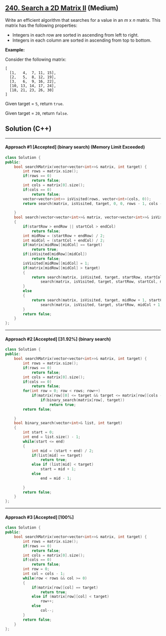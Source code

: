 ## [240. Search a 2D Matrix II](https://leetcode.com/problems/search-a-2d-matrix-ii/) (Medium)

Write an efficient algorithm that searches for a value in an *m* x *n* matrix. This matrix has the following properties:

- Integers in each row are sorted in ascending from left to right.
- Integers in each column are sorted in ascending from top to bottom.

**Example:**

Consider the following matrix:

```
[
  [1,   4,  7, 11, 15],
  [2,   5,  8, 12, 19],
  [3,   6,  9, 16, 22],
  [10, 13, 14, 17, 24],
  [18, 21, 23, 26, 30]
]
```

Given target = `5`, return `true`.

Given target = `20`, return `false`.

## Solution (C++)

------

#### Approach #1  [Accepted] (binary search) (Memory Limit Exceeded)

```c++
class Solution {
public:
    bool searchMatrix(vector<vector<int>>& matrix, int target) {
        int rows = matrix.size();
        if(rows == 0)
            return false;
        int cols = matrix[0].size();
        if(cols == 0)
            return false;
        vector<vector<int>> isVisited(rows, vector<int>(cols, 0));
        return search(matrix, isVisited, target, 0, 0, rows - 1, cols - 1);
        
    }
    bool search(vector<vector<int>>& matrix, vector<vector<int>>& isVisited, int target, int startRow, int startCol, int endRow, int endCol)
    {
        if(startRow > endRow || startCol > endCol)
            return false;
        int midRow = (startRow + endRow) / 2;
        int midCol = (startCol + endCol) / 2;
        if(matrix[midRow][midCol] == target)
            return true;
        if(isVisited[midRow][midCol])
            return false;
        isVisited[midRow][midCol] = 1;
        if(matrix[midRow][midCol] > target)
        {
            return search(matrix, isVisited, target, startRow, startCol, endRow, midCol - 1) ||
                search(matrix, isVisited, target, startRow, startCol, midRow - 1, endCol);
        }
        else
        {
            return search(matrix, isVisited, target, midRow + 1, startCol, endRow, endCol) || 
                search(matrix, isVisited, target, startRow, midCol + 1, endRow, endCol);
        }
        return false;
    }
};
```

---

#### Approach #2  [Accepted] [31.92%] (binary search)

```c++
class Solution {
public:
    bool searchMatrix(vector<vector<int>>& matrix, int target) {
        int rows = matrix.size();
        if(rows == 0)
            return false;
        int cols = matrix[0].size();
        if(cols == 0)
            return false;
        for(int row = 0; row < rows; row++)
            if(matrix[row][0] <= target && target <= matrix[row][cols - 1])
                if(binary_search(matrix[row], target))
                    return true;
        return false;
        
    }
    bool binary_search(vector<int>& list, int target)
    {
        int start = 0;
        int end = list.size() - 1;
        while(start <= end)
        {
            int mid = (start + end) / 2;
            if(list[mid] == target)
                return true;
            else if (list[mid] < target)
                start = mid + 1;
            else
                end = mid - 1;
            
        }
        return false;
    }
};
```

---

#### Approach #3  [Accepted] [100%] 

```c++
class Solution {
public:
    bool searchMatrix(vector<vector<int>>& matrix, int target) {
        int rows = matrix.size();
        if(rows == 0)
            return false;
        int cols = matrix[0].size();
        if(cols == 0)
            return false;
        int row = 0;
        int col = cols - 1;
        while(row < rows && col >= 0)
        {
            if(matrix[row][col] == target)
                return true;
            else if (matrix[row][col] < target)
                row++;
            else
                col--;
        }
        return false;        
    }
};
```

